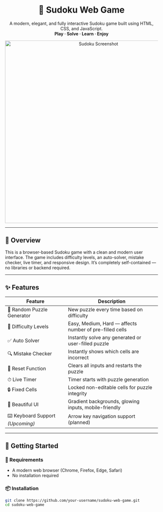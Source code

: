 <h1 align="center">🧠 Sudoku Web Game</h1>

<p align="center">
  A modern, elegant, and fully interactive Sudoku game built using HTML, CSS, and JavaScript.
  <br />
  <strong>Play · Solve · Learn · Enjoy</strong>
</p>

<p align="center">
  <img src="Screenshot%20(571).png" alt="Sudoku Screenshot" width="600">
</p>

---

## 📌 Overview

This is a browser-based Sudoku game with a clean and modern user interface. The game includes difficulty levels, an auto-solver, mistake checker, live timer, and responsive design. It’s completely self-contained — no libraries or backend required.

---

## ✨ Features

| Feature | Description |
|--------|-------------|
| 🎲 Random Puzzle Generator | New puzzle every time based on difficulty |
| 🧠 Difficulty Levels | Easy, Medium, Hard — affects number of pre-filled cells |
| ✅ Auto Solver | Instantly solve any generated or user-filled puzzle |
| 🔍 Mistake Checker | Instantly shows which cells are incorrect |
| 🔁 Reset Function | Clears all inputs and restarts the puzzle |
| ⏱ Live Timer | Timer starts with puzzle generation |
| 🔒 Fixed Cells | Locked non-editable cells for puzzle integrity |
| 🎨 Beautiful UI | Gradient backgrounds, glowing inputs, mobile-friendly |
| ⌨️ Keyboard Support *(Upcoming)* | Arrow key navigation support (planned) |

---

## 🚀 Getting Started

### 🧰 Requirements

- A modern web browser (Chrome, Firefox, Edge, Safari)
- No installation required

### 📦 Installation

```bash
git clone https://github.com/your-username/sudoku-web-game.git
cd sudoku-web-game
